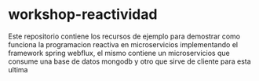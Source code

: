 # workshop-reactividad
Este repositorio contiene los recursos de ejemplo para demostrar como funciona la programacion reactiva en microservicios implementando el framework spring webflux, el mismo contiene un microservicios que consume una base de datos mongodb y otro que sirve de cliente para esta ultima
